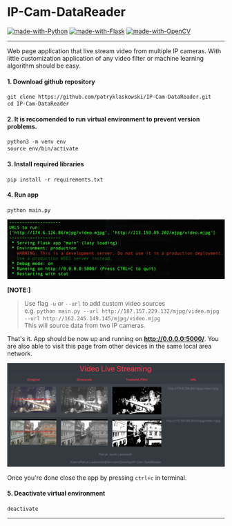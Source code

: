 # IP-Cam-DataReader

[![made-with-Python](https://img.shields.io/badge/Made%20with-Python-1f425f.svg)](https://www.python.org/)
[![made-with-Flask](https://img.shields.io/badge/Made%20with-Flask-1f425f.svg)](https://palletsprojects.com/p/flask/)
[![made-with-OpenCV](https://img.shields.io/badge/Made%20with-OpenCV-1f425f.svg)](https://docs.opencv.org/)

---

Web page application that live stream video from multiple IP cameras.
With little customization application of any video filter or machine learning algorithm should be easy.


#### 1. Download github repository
```
git clone https://github.com/patryklaskowski/IP-Cam-DataReader.git
cd IP-Cam-DataReader
```
#### 2. It is reccomended to run virtual environment to prevent version problems.
```
python3 -m venv env
source env/bin/activate
```
#### 3. Install required libraries
```
pip install -r requirements.txt
```
#### 4. Run app
```
python main.py
```

![Terminal screenshot](https://github.com/patryklaskowski/IP-Cam-DataReader/blob/master/templates/static/terminal.png)

**[NOTE:]**<br>
> Use flag `-u` or `--url` to add custom video sources<br>
> e.g. `python main.py --url http://187.157.229.132/mjpg/video.mjpg --url http://162.245.149.145/mjpg/video.mjpg`<br>
> This will source data from two IP cameras.<br>

That's it. App should be now up and running on **http://0.0.0.0:5000/**.
You are also able to visit this page from other devices in the same local area network.

![Application screenshot](https://github.com/patryklaskowski/IP-Cam-DataReader/blob/master/templates/static/home_page.png)

Once you're done close the app by pressing `ctrl+c` in terminal.

#### 5. Deactivate virtual environment
```
deactivate
```

---
